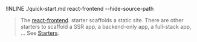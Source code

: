 !INLINE ./quick-start.md react-frontend --hide-source-path

> The
> [react-frontend](/plugins/create/starters/react-frontend#readme).
> starter scaffolds a static site.
> There are other starters to scaffold
> a SSR app, a backend-only app, a full-stack app, ...
> See [Starters](/docs/starters.md#readme).
